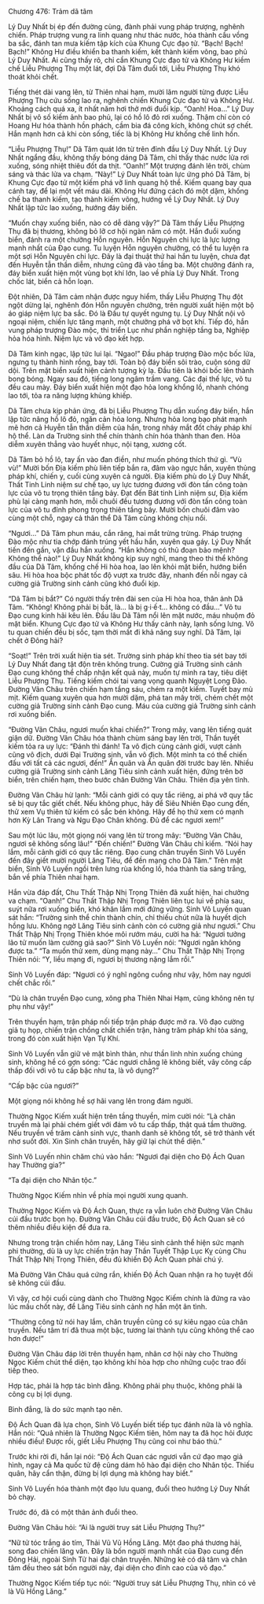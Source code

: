 Chương 476: Trảm dã tâm

Lý Duy Nhất bị ép đến đường cùng, đành phải vung pháp trượng, nghênh chiến. Pháp trượng vung ra linh quang như thác nước, hóa thành cầu vồng ba sắc, đánh tan mưa kiếm tập kích của Khung Cực đạo tử. “Bạch! Bạch! Bạch!” Không Hư điều khiển ba thanh kiếm, kết thành kiếm võng, bao phủ Lý Duy Nhất. Ai cũng thấy rõ, chỉ cần Khung Cực đạo tử và Không Hư kiềm chế Liễu Phượng Thụ một lát, đợi Dã Tâm đuổi tới, Liễu Phượng Thụ khó thoát khỏi chết.

Tiếng thét dài vang lên, từ Thiên nhai hạm, mười lăm người từng được Liễu Phượng Thụ cứu sống lao ra, nghênh chiến Khung Cực đạo tử và Không Hư. Khoảng cách quá xa, ít nhất năm hơi thở mới đuổi kịp. “Oanh! Hoa…” Lý Duy Nhất bị vô số kiếm ảnh bao phủ, lại có hồ lô đỏ rơi xuống. Thậm chí còn có Hoang Hư hóa thành hồn phách, cầm bia đá công kích, không chút sợ chết. Hắn mạnh hơn cả khi còn sống, tiếc là bị Không Hư khống chế linh hồn.

“Liễu Phượng Thụ!” Dã Tâm quát lớn từ trên đỉnh đầu Lý Duy Nhất. Lý Duy Nhất ngẩng đầu, không thấy bóng dáng Dã Tâm, chỉ thấy thác nước lửa rơi xuống, sóng nhiệt thiêu đốt da thịt. “Oanh!” Một trượng đánh lên trời, chùm sáng và thác lửa va chạm. “Này!” Lý Duy Nhất toàn lực ứng phó Dã Tâm, bị Khung Cực đạo tử một kiếm phá vỡ linh quang hộ thể. Kiếm quang bay qua cánh tay, để lại một vết máu dài. Không Hư đứng cách đó một dặm, khống chế ba thanh kiếm, tạo thành kiếm võng, hướng về Lý Duy Nhất. Lý Duy Nhất lập tức lao xuống, hướng đáy biển.

“Muốn chạy xuống biển, nào có dễ dàng vậy?” Dã Tâm thấy Liễu Phượng Thụ đã bị thương, không bỏ lỡ cơ hội ngàn năm có một. Hắn đuổi xuống biển, đánh ra một chưởng Hỗn nguyên. Hỗn Nguyên chi lực là lực lượng mạnh nhất của Đạo cung. Tu luyện Hỗn nguyên chưởng, có thể tu luyện ra một sợi Hỗn Nguyên chi lực. Đây là đại thuật thứ hai hắn tu luyện, chưa đạt đến Huyễn tẫn thần diễm, nhưng cũng đã vào tầng ba. Một chưởng đánh ra, đáy biển xuất hiện một vùng bọt khí lớn, lao về phía Lý Duy Nhất. Trong chốc lát, biển cả hỗn loạn.

Đột nhiên, Dã Tâm cảm nhận được nguy hiểm, thấy Liễu Phượng Thụ đột ngột dừng lại, nghênh đón Hỗn nguyên chưởng, trên người xuất hiện một bộ áo giáp niệm lực ba sắc. Đó là Đấu tự quyết ngưng tụ. Lý Duy Nhất nội võ ngoại niệm, chiến lực tăng mạnh, một chưởng phá vỡ bọt khí. Tiếp đó, hắn vung pháp trượng Đào mộc, thi triển Lục như phần nghiệp tầng ba, Nghiệp hỏa hóa hình. Niệm lực và võ đạo kết hợp.

Dã Tâm kinh ngạc, lập tức lui lại. “Ngao!” Đầu pháp trượng Đào mộc bốc lửa, ngưng tụ thành hình rồng, bay tới. Toàn bộ đáy biển sôi trào, cuộn sóng dữ dội. Trên mặt biển xuất hiện cảnh tượng kỳ lạ. Đầu tiên là khói bốc lên thành bong bóng. Ngay sau đó, tiếng long ngâm trầm vang. Các đại thế lực, võ tu đều cau mày. Đáy biển xuất hiện một đạo hỏa long khổng lồ, nhanh chóng lao tới, tỏa ra năng lượng khủng khiếp.

Dã Tâm chưa kịp phản ứng, đã bị Liễu Phượng Thụ dẫn xuống đáy biển, hắn lập tức nâng hồ lô đỏ, ngăn cản hỏa long. Nhưng hỏa long bạo phát mạnh mẽ hơn cả Huyễn tẫn thần diễm của hắn, trong nháy mắt đốt cháy pháp khí hộ thể. Làn da Trường sinh thể chín thành chín hóa thành than đen. Hỏa diễm xuyên thẳng vào huyết nhục, nội tạng, xương cốt.

Dã Tâm bỏ hồ lô, tay ấn vào đan điền, như muốn phóng thích thứ gì. “Vù vù!” Mười bốn Địa kiếm phù liên tiếp bắn ra, đâm vào ngực hắn, xuyên thủng pháp khí, chiến y, cuối cùng xuyên cả người. Địa kiếm phù do Lý Duy Nhất, Thất Tinh Linh niệm sư chế tạo, uy lực tương đương với đòn tấn công toàn lực của võ tu trọng thiên tầng bảy. Đạt đến Bát tinh Linh niệm sư, Địa kiếm phù lại càng mạnh hơn, mỗi chuôi đều tương đương với đòn tấn công toàn lực của võ tu đỉnh phong trọng thiên tầng bảy. Mười bốn chuôi đâm vào cùng một chỗ, ngay cả thân thể Dã Tâm cũng không chịu nổi.

“Ngươi…” Dã Tâm phun máu, cắn răng, hai mắt trừng trừng. Pháp trượng Đào mộc như tia chớp đánh trúng yết hầu hắn, xuyên qua gáy. Lý Duy Nhất tiến đến gần, vặn đầu hắn xuống. “Hắn không có thủ đoạn bảo mệnh? Không thể nào!” Lý Duy Nhất không kịp suy nghĩ, mang theo thi thể không đầu của Dã Tâm, khống chế Hi hòa hoa, lao lên khỏi mặt biển, hướng biển sâu. Hi hòa hoa bộc phát tốc độ vượt xa trước đây, nhanh đến nỗi ngay cả cường giả Trường sinh cảnh cũng khó đuổi kịp.

“Dã Tâm bị bắt?” Có người thấy trên đài sen của Hi hòa hoa, thân ảnh Dã Tâm. “Không! Không phải bị bắt, là… là bị g·i·ế·t… không có đầu…” Võ tu Đạo cung kinh hãi kêu lên. Đầu lâu Dã Tâm nổi lên mặt nước, máu nhuộm đỏ mặt biển. Khung Cực đạo tử và Không Hư thấy cảnh này, lạnh sống lưng. Võ tu quan chiến đều bị sốc, tạm thời mất đi khả năng suy nghĩ. Dã Tâm, lại chết ở Đông hải?

“Soạt!” Trên trời xuất hiện tia sét. Trường sinh pháp khí theo tia sét bay tới Lý Duy Nhất đang tật độn trên không trung. Cường giả Trường sinh cảnh Đạo cung không thể chấp nhận kết quả này, muốn tự mình ra tay, tiêu diệt Liễu Phượng Thụ. Tiếng kiếm chói tai vang vọng quanh Nguyệt Long Đảo. Đường Vãn Châu trên chiến hạm tầng sáu, chém ra một kiếm. Tuyết bay mù mịt. Kiếm quang xuyên qua hơn mười dặm, phá tan mây trời, chém chết một cường giả Trường sinh cảnh Đạo cung. Máu của cường giả Trường sinh cảnh rơi xuống biển.

“Đường Vãn Châu, ngươi muốn khai chiến?” Trong mây, vang lên tiếng quát giận dữ. Đường Vãn Châu hóa thành chùm sáng bay lên trời, Thần tuyết kiếm tỏa ra uy lực: “Đánh thì đánh! Ta vô địch cùng cảnh giới, vượt cảnh cũng vô địch, dưới Đại Trường sinh, vẫn vô địch. Một mình ta có thể chiến đấu với tất cả các ngươi, đến!” Ẩn quân và Ẩn quân đời trước bay lên. Nhiều cường giả Trường sinh cảnh Lăng Tiêu sinh cảnh xuất hiện, đứng trên bờ biển, trên chiến hạm, theo bước chân Đường Vãn Châu. Thiên địa yên tĩnh.

Đường Vãn Châu hừ lạnh: “Mỗi cảnh giới có quy tắc riêng, ai phá vỡ quy tắc sẽ bị quy tắc giết chết. Nếu không phục, hãy để Siêu Nhiên Đạo cung đến, thử xem Vụ thiên tử kiếm có sắc bén không. Hãy để họ thử xem có mạnh hơn Kỳ Lân Trang và Ngu Đạo Chân không. Đủ để các ngươi xem!”

Sau một lúc lâu, một giọng nói vang lên từ trong mây: “Đường Vãn Châu, ngươi sẽ không sống lâu!” “Đến chiến!” Đường Vãn Châu chỉ kiếm. “Nói hay lắm, mỗi cảnh giới có quy tắc riêng. Đạo cung chân truyền Sinh Vô Luyến đến đây giết mười người Lăng Tiêu, để đền mạng cho Dã Tâm.” Trên mặt biển, Sinh Vô Luyến ngồi trên lưng rùa khổng lồ, hóa thành tia sáng trắng, bắn về phía Thiên nhai hạm.

Hắn vừa đáp đất, Chu Thất Thập Nhị Trọng Thiên đã xuất hiện, hai chưởng va chạm. “Oanh!” Chu Thất Thập Nhị Trọng Thiên liên tục lui về phía sau, suýt nữa rơi xuống biển, khó khăn lắm mới đứng vững. Sinh Vô Luyến quan sát hắn: “Trường sinh thể chín thành chín, chỉ thiếu chút nữa là huyết dịch hồng lưu. Không ngờ Lăng Tiêu sinh cảnh còn có cường giả như ngươi.” Chu Thất Thập Nhị Trọng Thiên khóe môi rướm máu, cười ha hả: “Ngươi tưởng lão tử muốn làm cường giả sao?” Sinh Vô Luyến nói: “Ngươi ngăn không được ta.” “Ta muốn thử xem, dùng mạng này…”
Chu Thất Thập Nhị Trọng Thiên nói: “Y, liều mạng đi, ngươi bị thương nặng lắm rồi.”

Sinh Vô Luyến đáp: “Ngươi có ý nghĩ ngông cuồng như vậy, hôm nay ngươi chết chắc rồi.”

“Dù là chân truyền Đạo cung, xông pha Thiên Nhai Hạm, cũng không nên tự phụ như vậy!”

Trên thuyền hạm, trận pháp nối tiếp trận pháp được mở ra. Võ đạo cường giả tụ họp, chiến trận chồng chất chiến trận, hàng trăm pháp khí tỏa sáng, trong đó còn xuất hiện Vạn Tự Khí.

Sinh Vô Luyến vẫn giữ vẻ mặt bình thản, như thần linh nhìn xuống chúng sinh, không hề có gợn sóng: “Các ngươi chẳng lẽ không biết, vây công cấp thấp đối với võ tu cấp bậc như ta, là vô dụng?”

“Cấp bậc của ngươi?”

Một giọng nói không hề sợ hãi vang lên trong đám người.

Thường Ngọc Kiếm xuất hiện trên tầng thuyền, mỉm cười nói: “Là chân truyền mà lại phải chém giết với đám võ tu cấp thấp, thật quá tầm thường. Nếu truyền về trăm cảnh sinh vực, thanh danh sẽ không tốt, sẽ trở thành vết nhơ suốt đời. Xin Sinh chân truyền, hãy giữ lại chút thể diện.”

Sinh Vô Luyến nhìn chăm chú vào hắn: “Ngươi đại diện cho Độ Ách Quan hay Thường gia?”

“Ta đại diện cho Nhân tộc.”

Thường Ngọc Kiếm nhìn về phía mọi người xung quanh.

Thường Ngọc Kiếm và Độ Ách Quan, thực ra vẫn luôn chờ Đường Vãn Châu cúi đầu trước bọn họ. Đường Vãn Châu cúi đầu trước, Độ Ách Quan sẽ có thêm nhiều điều kiện để đưa ra.

Nhưng trong trận chiến hôm nay, Lăng Tiêu sinh cảnh thể hiện sức mạnh phi thường, dù là uy lực chiến trận hay Thần Tuyết Thập Lục Kỵ cùng Chu Thất Thập Nhị Trọng Thiên, đều đủ khiến Độ Ách Quan phải chú ý.

Mà Đường Vãn Châu quá cứng rắn, khiến Độ Ách Quan nhận ra họ tuyệt đối sẽ không cúi đầu.

Vì vậy, cơ hội cuối cùng dành cho Thường Ngọc Kiếm chính là đứng ra vào lúc mấu chốt này, để Lăng Tiêu sinh cảnh nợ hắn một ân tình.

“Thường công tử nói hay lắm, chân truyền cũng có sự kiêu ngạo của chân truyền. Nếu tâm trí đã thua một bậc, tương lai thành tựu cũng không thể cao hơn được!”

Đường Vãn Châu đáp lời trên thuyền hạm, nhân cơ hội này cho Thường Ngọc Kiếm chút thể diện, tạo không khí hòa hợp cho những cuộc trao đổi tiếp theo.

Hợp tác, phải là hợp tác bình đẳng. Không phải phụ thuộc, không phải là công cụ bị lợi dụng.

Bình đẳng, là do sức mạnh tạo nên.

Độ Ách Quan đã lựa chọn, Sinh Vô Luyến biết tiếp tục đánh nữa là vô nghĩa. Hắn nói: “Quả nhiên là Thường Ngọc Kiếm tiên, hôm nay ta đã học hỏi được nhiều điều! Được rồi, giết Liễu Phượng Thụ cũng coi như báo thù.”

Trước khi rời đi, hắn lại nói: “Độ Ách Quan các ngươi vẫn cứ đạo mạo giả hình, ngay cả Ma quốc tử đệ cũng dám hô hào đại diện cho Nhân tộc. Thiếu quân, hãy cẩn thận, đừng bị lợi dụng mà không hay biết.”

Sinh Vô Luyến hóa thành một đạo lưu quang, đuổi theo hướng Lý Duy Nhất bỏ chạy.

Trước đó, đã có một thân ảnh đuổi theo.

Đường Vãn Châu hỏi: “Ai là người truy sát Liễu Phượng Thụ?”

“Nữ tử tóc trắng áo tím, Thải Vũ Vũ Hồng Lăng. Một đao phá thương hải, song đao chiến lăng vân. Đây là bốn người mạnh nhất của Đạo cung đến Đông Hải, ngoài Sinh Tử hai đại chân truyền. Những kẻ có dã tâm và chân tâm đều theo sát bốn người này, đại diện cho đỉnh cao của võ đạo.”

Thường Ngọc Kiếm tiếp tục nói: “Người truy sát Liễu Phượng Thụ, nhìn có vẻ là Vũ Hồng Lăng.”
